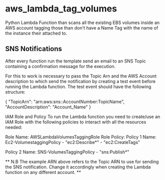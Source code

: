 # aws_lambda_tag_volumes

Python Lambda Function than scans all the existing EBS volumes inside an AWS account tagging those than don't have a Name Tag with the name of the instance their attached to.



## SNS Notifications
After every function run the template send an email to an SNS Topic containing a confirmation message for the execution.

For this to work is necessary to pass the Topic Arn and the AWS Account description to which send the notification by creating a test event before running the Lambda function. The test event should have the following structure:

 

{ "TopicArn": "arn:aws:sns::AccountNumber:TopicName", "AccountDescription": "Account_Name" }

 

IAM Role and Policy
To run the Lambda function you need to create/use an IAM Role with the following policies to interact with all the resources needed:

Role Name: AWSLambdaVolumesTaggingRole
Role Policy:
Policy 1 Name: Ec2-VolumestaggingPolicy
    -  "ec2:Describe*"
    -  "ec2:CreateTags"

Policy 2 Name: SNS-VolumesTaggingPolicy
    - "sns:Publish*"

** N.B The example ARN above refers to the Topic ARN to use for sending the SNS notification. Change it accordingly when creating the Lambda function on any different account. **